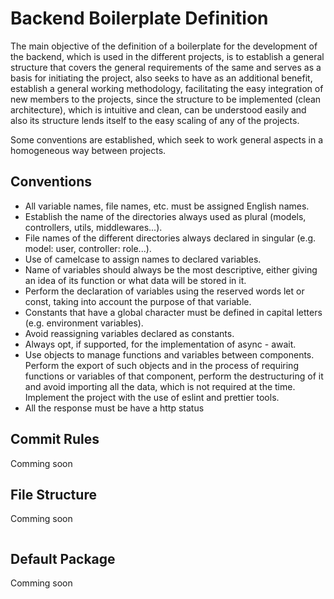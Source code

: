 # Backend Boilerplate Definition

The main objective of the definition of a boilerplate for the development of the backend, which is used in the different projects, is to establish a general structure that covers the general requirements of the same and serves as a basis for initiating the project, also seeks to have as an additional benefit, establish a general working methodology, facilitating the easy integration of new members to the projects, since the structure to be implemented (clean architecture), which is intuitive and clean, can be understood easily and also its structure lends itself to the easy scaling of any of the projects.

Some conventions are established, which seek to work general aspects in a homogeneous way between projects.


## Conventions

* All variable names, file names, etc. must be assigned English names.
* Establish the name of the directories always used as plural (models, controllers, utils, middlewares...).
* File names of the different directories always declared in singular (e.g. model: user, controller: role...).
* Use of camelcase to assign names to declared variables.
* Name of variables should always be the most descriptive, either giving an idea of its function or what data will be stored in it.
* Perform the declaration of variables using the reserved words let or const, taking into account the purpose of that variable.
* Constants that have a global character must be defined in capital letters (e.g. environment variables).
* Avoid reassigning variables declared as constants.
* Always opt, if supported, for the implementation of async - await.
* Use objects to manage functions and variables between components. Perform the export of such objects and in the process of requiring functions or variables of that component, perform the destructuring of it and avoid importing all the data, which is not required at the time.
Implement the project with the use of eslint and prettier tools.
* All the response must be have a http status

## Commit Rules

Comming soon

## File Structure

Comming soon

```

```

## Default Package

Comming soon
